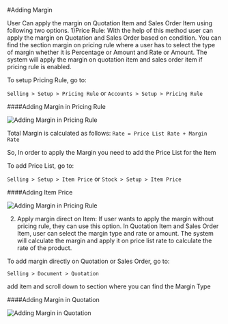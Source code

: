 <!-- add-breadcrumbs -->
#Adding Margin

User Can apply the margin on Quotation Item and Sales Order Item using following two options.
1)Price Rule: With the help of this method user can apply the margin on Quotation and Sales Order based on condition. You can find the section margin on pricing rule where a user has to select the type of margin whether it is Percentage or Amount and Rate or Amount. The system will apply the margin on quotation item and sales order item if pricing rule is enabled.

To setup Pricing Rule, go to:

`Selling > Setup > Pricing Rule` or `Accounts > Setup > Pricing Rule`

####Adding Margin in Pricing Rule

<img alt="Adding Margin in Pricing Rule" class="screenshot"  src="{{docs_base_url}}/v12/assets/img/selling/margin-pricing-rule.png">

Total Margin is calculated as follows:
`Rate = Price List Rate + Margin Rate`

So, In order to apply the Margin you need to add the Price List for the Item

To add Price List, go to:

`Selling > Setup > Item Price` or `Stock > Setup > Item Price`

####Adding Item Price

<img alt="Adding Margin in Pricing Rule" class="screenshot"  src="{{docs_base_url}}/v12/assets/img/selling/margin-item-price-list.png">

2) Apply margin direct on Item: If user wants to apply the margin without pricing rule, they can use this option. In Quotation Item and Sales Order Item, user can select the margin type and rate or amount. The system will calculate the margin and apply it on price list rate to calculate the rate of the product.

To add margin directly on Quotation or Sales Order, go to:

`Selling > Document > Quotation`

add item and scroll down to section where you can find the Margin Type

####Adding Margin in Quotation

<img alt="Adding Margin in Quotation" class="screenshot"  src="{{docs_base_url}}/v12/assets/img/selling/margin-quotation-item.png">
